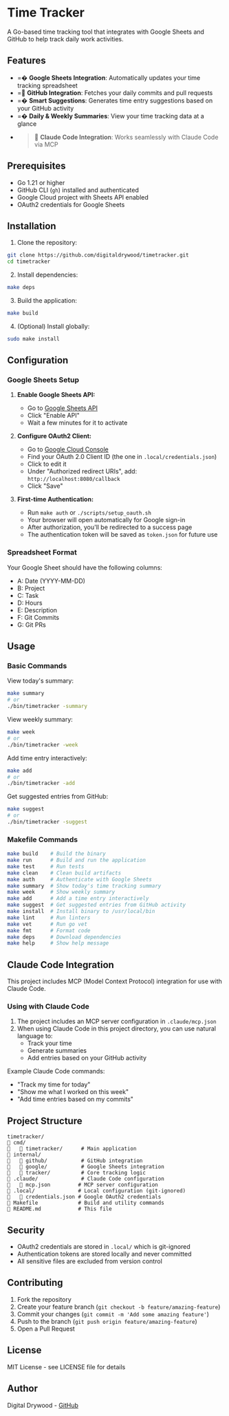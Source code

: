 # Time Tracker

A Go-based time tracking tool that integrates with Google Sheets and GitHub to help track daily work activities.

## Features

- =� **Google Sheets Integration**: Automatically updates your time tracking spreadsheet
- = **GitHub Integration**: Fetches your daily commits and pull requests
- =� **Smart Suggestions**: Generates time entry suggestions based on your GitHub activity
- =� **Daily & Weekly Summaries**: View your time tracking data at a glance
- > **Claude Code Integration**: Works seamlessly with Claude Code via MCP

## Prerequisites

- Go 1.21 or higher
- GitHub CLI (`gh`) installed and authenticated
- Google Cloud project with Sheets API enabled
- OAuth2 credentials for Google Sheets

## Installation

1. Clone the repository:

```bash
git clone https://github.com/digitaldrywood/timetracker.git
cd timetracker
```

2. Install dependencies:

```bash
make deps
```

3. Build the application:

```bash
make build
```

4. (Optional) Install globally:

```bash
sudo make install
```

## Configuration

### Google Sheets Setup

1. **Enable Google Sheets API:**
   - Go to [Google Sheets API](https://console.developers.google.com/apis/api/sheets.googleapis.com/overview?project=517658468057)
   - Click "Enable API"
   - Wait a few minutes for it to activate

2. **Configure OAuth2 Client:**
   - Go to [Google Cloud Console](https://console.cloud.google.com/apis/credentials)
   - Find your OAuth 2.0 Client ID (the one in `.local/credentials.json`)
   - Click to edit it
   - Under "Authorized redirect URIs", add: `http://localhost:8080/callback`
   - Click "Save"

3. **First-time Authentication:**
   - Run `make auth` or `./scripts/setup_oauth.sh`
   - Your browser will open automatically for Google sign-in
   - After authorization, you'll be redirected to a success page
   - The authentication token will be saved as `token.json` for future use

### Spreadsheet Format

Your Google Sheet should have the following columns:

- A: Date (YYYY-MM-DD)
- B: Project
- C: Task
- D: Hours
- E: Description
- F: Git Commits
- G: Git PRs

## Usage

### Basic Commands

View today's summary:

```bash
make summary
# or
./bin/timetracker -summary
```

View weekly summary:

```bash
make week
# or
./bin/timetracker -week
```

Add time entry interactively:

```bash
make add
# or
./bin/timetracker -add
```

Get suggested entries from GitHub:

```bash
make suggest
# or
./bin/timetracker -suggest
```

### Makefile Commands

```bash
make build    # Build the binary
make run      # Build and run the application
make test     # Run tests
make clean    # Clean build artifacts
make auth     # Authenticate with Google Sheets
make summary  # Show today's time tracking summary
make week     # Show weekly summary
make add      # Add a time entry interactively
make suggest  # Get suggested entries from GitHub activity
make install  # Install binary to /usr/local/bin
make lint     # Run linters
make vet      # Run go vet
make fmt      # Format code
make deps     # Download dependencies
make help     # Show help message
```

## Claude Code Integration

This project includes MCP (Model Context Protocol) integration for use with Claude Code.

### Using with Claude Code

1. The project includes an MCP server configuration in `.claude/mcp.json`
2. When using Claude Code in this project directory, you can use natural language to:
   - Track your time
   - Generate summaries
   - Add entries based on your GitHub activity

Example Claude Code commands:

- "Track my time for today"
- "Show me what I worked on this week"
- "Add time entries based on my commits"

## Project Structure

```text
timetracker/
   cmd/
      timetracker/      # Main application
   internal/
      github/           # GitHub integration
      google/           # Google Sheets integration
      tracker/          # Core tracking logic
   .claude/              # Claude Code configuration
      mcp.json         # MCP server configuration
   .local/              # Local configuration (git-ignored)
      credentials.json # Google OAuth2 credentials
   Makefile             # Build and utility commands
   README.md            # This file
```

## Security

- OAuth2 credentials are stored in `.local/` which is git-ignored
- Authentication tokens are stored locally and never committed
- All sensitive files are excluded from version control

## Contributing

1. Fork the repository
2. Create your feature branch (`git checkout -b feature/amazing-feature`)
3. Commit your changes (`git commit -m 'Add some amazing feature'`)
4. Push to the branch (`git push origin feature/amazing-feature`)
5. Open a Pull Request

## License

MIT License - see LICENSE file for details

## Author

Digital Drywood - [GitHub](https://github.com/digitaldrywood)
